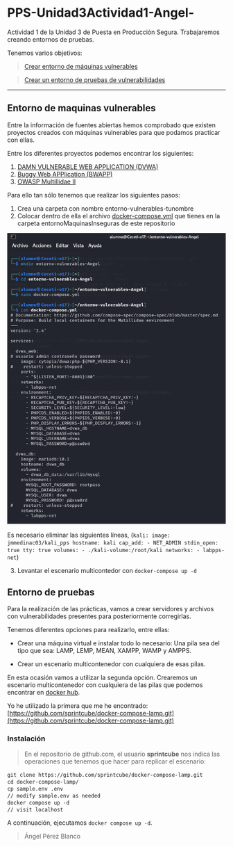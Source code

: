 # PPS-Unidad3Actividad1-Angel-

Actividad 1 de la Unidad 3 de Puesta en Producción Segura. Trabajaremos creando entornos de pruebas.

Tenemos varios objetivos:

> [Crear entorno de máquinas vulnerables](#Entorno-de-maquinas-vulnerables)

> [Crear un entorno de pruebas de vulnerabilidades](#Entorno-de-pruebas)

---
## Entorno de maquinas vulnerables

Entre la información de fuentes abiertas hemos comprobado que existen proyectos creados con máquinas vulnerables para que podamos practicar con ellas.


Entre los diferentes proyectos podemos encontrar los siguientes:

1. [DAMN VULNERABLE WEB APPLICATION \(DVWA\)](https://github.com/digininja/DVWA/blob/master/README.es.md) 
2. [Buggy Web APPlication \(BWAPP\)](http://www.itsecgames.com/) 
3. [OWASP Multillidae II](https://owasp.org/www-project-mutillidae-ii/)

Para ello tan sólo tenemos que realizar los siguientes pasos:

1. Crea una carpeta con nombre entorno-vulnerables-tunombre
2. Colocar dentro de ella el archivo [docker-compose.yml](./entornoMaquinasInseguras/docker-compose.yml) que tienes en la carpeta entornoMaquinasInseguras de este repositorio

![](Images/img1.png)

Es necesario eliminar las siguientes líneas, (```kali:
    image: jmmedinac03/kali_pps
    hostname: kali
    cap_add:
      - NET_ADMIN
    stdin_open: true
    tty: true
    volumes:
      - ./kali-volume:/root/kali
    networks:
      - labpps-net```)
  
3. Levantar el escenario multicontedor con `docker-compose up -d`



## Entorno de pruebas

Para la realización de las prácticas, vamos a crear servidores y archivos con vulnerabilidades presentes para posteriormente corregirlas.

Tenemos diferentes opciones para realizarlo, entre ellas:

- Crear una máquina virtual e instalar todo lo necesario: Una pila sea del tipo que sea: LAMP, LEMP, MEAN, XAMPP, WAMP y AMPPS.

- Crear un escenario multicontenedor con cualquiera de esas pilas.

En esta ocasión vamos a utilizar la segunda opción. Crearemos un escenario multicontenedor con cualquiera de las pilas que podemos encontrar en [docker hub](https://hub.docker.com). 

Yo he utilizado la primera que me he encontrado:[https://github.com/sprintcube/docker-compose-lamp.git](https://github.com/sprintcube/docker-compose-lamp.git)


### Instalación
> En el repositorio de github.com, el usuario __sprintcube__ nos indica las operaciones que tenemos que hacer para replicar el escenario:

```shell
git clone https://github.com/sprintcube/docker-compose-lamp.git
cd docker-compose-lamp/
cp sample.env .env
// modify sample.env as needed
docker compose up -d
// visit localhost
```

A continuación, ejecutamos `docker compose up -d`.






> Ángel Pérez Blanco
